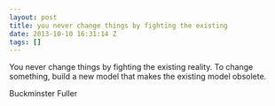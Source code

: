 ```yaml
---
layout: post
title: you never change things by fighting the existing
date: 2013-10-10 16:31:14 Z
tags: []
---
```

You never change things by fighting the existing reality. To change something, build a new model that makes the existing model obsolete.

Buckminster Fuller

